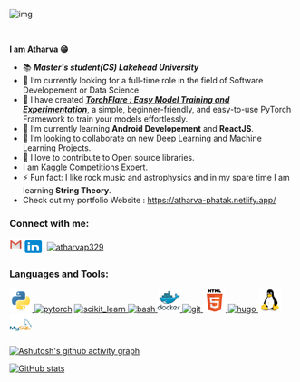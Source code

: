 ![img](https://github.com/Atharva-Phatak/Atharva-Phatak/blob/main/images/Intro.gif)


<br />

**I am Atharva :grin:**

- :books: ***Master's student(CS) Lakehead University***
- 🔭 I’m currently looking for a full-time role in the field of Software Developement or Data Science.
-  :tada: I have created ***[TorchFlare : Easy Model Training and Experimentation](https://github.com/Atharva-Phatak/torchflare)***, a simple, beginner-friendly, and easy-to-use PyTorch Framework to train your models effortlessly. 
- 🌱 I’m currently learning **Android Developement** and **ReactJS**.
- 👯 I’m looking to collaborate on new Deep Learning and Machine Learning Projects.
- 💙 I love to contribute to Open source libraries.
- I am Kaggle Competitions Expert.
- ⚡ Fun fact: I like rock music and astrophysics and in my spare time I am learning **String Theory**.
- Check out my portfolio Website : https://atharva-phatak.netlify.app/

<h3 align="left">Connect with me:</h3>
<p align="left">
<a href="https://linkedin.com/in/atharva-phatak" target="blank"><img align="center" src="https://raw.githubusercontent.com/Atharva-Phatak/Atharva-Phatak/main/images/icons8-linkedin.svg" alt="atharva-phatak" height="30" width="40" /></a>
<a href="https://kaggle.com/atharvap329" target="blank"><img align="center" src="https://cdn.jsdelivr.net/npm/simple-icons@3.0.1/icons/kaggle.svg" alt="atharvap329" height="30" width="40" /></a>
  <a href="mailTo:athp456@gmail.com">
  <img align="left" alt="Pavan's Facebook" width="22px" src="https://raw.githubusercontent.com/Atharva-Phatak/Atharva-Phatak/main/images/icons8-gmail(1).svg" />
</a>
</p>


<h3 align="left">Languages and Tools:</h3>
<p align="left">
 <a href="https://www.python.org" target="_blank"> <img src="https://raw.githubusercontent.com/devicons/devicon/master/icons/python/python-original.svg" alt="python" width="40" height="40"/> </a> 
  <a href="https://pytorch.org/" target="_blank"> <img src="https://www.vectorlogo.zone/logos/pytorch/pytorch-icon.svg" alt="pytorch" width="40" height="40"/></a> 
  <a href="https://scikit-learn.org/" target="_blank"> <img src="https://upload.wikimedia.org/wikipedia/commons/0/05/Scikit_learn_logo_small.svg" alt="scikit_learn" width="40" height="40"/> </a> 
 <a href="https://www.gnu.org/software/bash/" target="_blank"> <img src="https://www.vectorlogo.zone/logos/gnu_bash/gnu_bash-icon.svg" alt="bash" width="40" height="40"/> </a> 
 <a href="https://www.docker.com/" target="_blank"> <img src="https://raw.githubusercontent.com/devicons/devicon/master/icons/docker/docker-original-wordmark.svg" alt="docker" width="40" height="40"/> </a> 
 <a href="https://git-scm.com/" target="_blank"> <img src="https://www.vectorlogo.zone/logos/git-scm/git-scm-icon.svg" alt="git" width="40" height="40"/> </a> 
  <a href="https://www.w3.org/html/" target="_blank"> <img src="https://raw.githubusercontent.com/devicons/devicon/master/icons/html5/html5-original-wordmark.svg" alt="html5" width="40" height="40"/> </a> 
  <a href="https://gohugo.io/" target="_blank"> <img src="https://api.iconify.design/logos-hugo.svg" alt="hugo" width="40" height="40"/> </a> 
  <a href="https://www.linux.org/" target="_blank"> <img src="https://raw.githubusercontent.com/devicons/devicon/master/icons/linux/linux-original.svg" alt="linux" width="40" height="40"/> </a> 
  <a href="https://www.mysql.com/" target="_blank"> <img src="https://raw.githubusercontent.com/devicons/devicon/master/icons/mysql/mysql-original-wordmark.svg" alt="mysql" width="40" height="40"/> </a> 
 </p>

[![Ashutosh's github activity graph](https://activity-graph.herokuapp.com/graph?username=Atharva-Phatak&theme=react-dark)](https://github.com/ashutosh00710/github-readme-activity-graph)

[![GitHub stats](https://github-readme-stats.vercel.app/api?username=Atharva-Phatak&hide_border=true&show_icons=true&hide_title=true&theme=tokyonight&include_all_commits=true&count_private=true)](https://github.com/anuraghazra/github-readme-stats)


